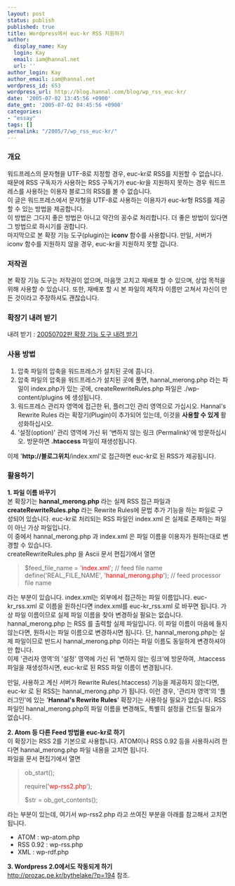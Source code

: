 ```yaml
---
layout: post
status: publish
published: true
title: Wordpress에서 euc-kr RSS 지원하기
author:
  display_name: Kay
  login: Kay
  email: iam@hannal.net
  url: ''
author_login: Kay
author_email: iam@hannal.net
wordpress_id: 653
wordpress_url: http://blog.hannal.com/blog/wp_rss_euc-kr/
date: '2005-07-02 13:45:56 +0900'
date_gmt: '2005-07-02 04:45:56 +0900'
categories:
- "essay"
tags: []
permalink: "/2005/7/wp_rss_euc-kr/"
---
```

<h3>개요</h3>
<p>워드프레스의 문자형을 UTF-8로 지정할 경우, euc-kr로 RSS를 지원할 수 없습니다. 때문에 RSS 구독자가 사용하는 RSS 구독기가 euc-kr을 지원하지 못하는 경우 워드프레스를 사용하는 이용자 블로그의 RSS를 볼 수 없습니다.<br />
이 글은 워드프레스에서 문자형을 UTF-8로 사용하는 이용자가 euc-kr형 RSS를 제공할 수 있는 방법을 제공합니다.<br />
이 방법은 그다지 좋은 방법은 아니고 약간의 꽁수로 처리합니다. 더 좋은 방법이 있다면 그 방법으로 하시기를 권합니다.<br />
마지막으로 본 확장 기능 도구(plugin)는 <strong>iconv</strong> 함수를 사용합니다. 만일, 서버가 iconv 함수를 지원하지 않을 경우, euc-kr을 지원하지 못할 겁니다.</p>
<h3>저작권</h3>
<p>본 확장 기능 도구는 저작권이 없으며, 마음껏 고치고 재배포 할 수 있으며, 상업 목적을 위해 사용할 수 있습니다. 또한, 재배포 할 시 본 파일의 제작자 이름만 고쳐서 자신이 만든 것이라고 주장하셔도 괜찮습니다.</p>
<h3>확장기 내려 받기</h3>
<p>내려 받기 : <a href="http://blog.hannal.com/wp-content/old_uploads/archive/wp_rss_euc-kr/wp_for_euc_kr_rss2_20050702.zip" alt="워드프레스용 euc-kr RSS 지원 확장 기능 파일 내려 받기">20050702판 확장 기능 도구 내려 받기</a></p>
<h3>사용 방법</h3>
<ol>
<li>압축 파일의 압축을 워드프레스가 설치된 곳에 풉니다.</li>
<li>압축 파일의 압축을 워드프레스가 설치된 곳에 풀면, hannal_merong.php 라는 파일이 index.php가 있는 곳에, createRewriteRules.php 파일은 ./wp-content/plugins 에 생성됩니다.</li>
<li>워드프레스 관리자 영역에 접근한 뒤, 플러그인 관리 영역으로 가십시오. Hannal's Rewrite Rules 라는 확장기(Plugin)이 추가되어 있는데, 이것을 <strong>사용할 수 있게</strong> 활성화하십시오.</li>
<li>'설정(option)' 관리 영역에 가신 뒤 '변하지 않는 링크 (Permalink)'에 방문하십시오. 방문하면 <strong>.htaccess</strong> 파일이 재생성됩니다.</li>
</ol>
<p>이제 '<strong>http://블로그위치</strong>/index.xml'로 접근하면 euc-kr로 된 RSS가 제공됩니다.</p>
<h3>활용하기</h3>
<p><strong>1. 파일 이름 바꾸기</strong><br />
본 확장기는 <strong>hannal_merong.php</strong> 라는 실제 RSS 접근 파일과 <strong>createRewriteRules.php</strong> 라는 Rewrite Rules에 문법 추가 기능을 하는 파일로 구성되어 있습니다. euc-kr로 처리되는 RSS 파일인 index.xml 은 실제로 존재하는 파일이 아닌 가상 파일입니다.<br />
이 중에서 hannal_merong.php 과 index.xml 은 파일 이름을 이용자가 원하는대로 변경할 수 있습니다.<br />
createRewriteRules.php 을 Ascii 문서 편집기에서 열면</p>
<blockquote><p>
$feed_file_name = '<font color="red">index.xml</font>'; // feed file name<br />
define('REAL_FILE_NAME', '<font color="red">hannal_merong.php</font>'); // feed processor file name
</p></blockquote>
<p>라는 부분이 있습니다. index.xml는 외부에서 접근하는 파일 이름입니다. euc-kr_rss.xml 로 이름을 원하신다면 index.xml를 euc-kr_rss.xml 로 바꾸면 됩니다. 가상 파일 이름이므로 실제 파일 이름을 찾아 변경하실 필요는 없습니다.<br />
hannal_merong.php 는 RSS 를 출력할 실제 파일입니다. 이 파일 이름이 마음에 들지 않는다면, 원하시는 파일 이름으로 변경하시면 됩니다. 단, hannal_merong.php는 실제 파일이므로 반드시 hannal_merong.php 이라는 파일 이름도 동일하게 변경하셔야만 합니다.<br />
이제 '관리자 영역'의 '설정' 영역에 가신 뒤 '변하지 않는 링크'에 방문하여, .htaccess 파일을 재생성하시면, euc-kr로 된 RSS 파일 이름이 변경됩니다.</p>
<p>만일, 사용하고 계신 서버가 Rewrite Rules(.htaccess) 기능을 제공하지 않는다면, euc-kr 로 된 RSS는 hannal_merong.php 가 됩니다. 이런 경우, '관리자 영역'의 '플러그인'에 있는 '<strong>Hannal's Rewrite Rules</strong>' 확장기는 사용하실 필요가 없습니다. RSS 파일인 hannal_merong.php의 파일 이름을 변경해도, 특별히 설정을 건드릴 필요가 없습니다.</p>
<p><strong>2. Atom 등 다른 Feed 방법을 euc-kr로 하기</strong><br />
이 확장기는 RSS 2를 기본으로 사용합니다. ATOM이나 RSS 0.92 등을 사용하시려 한다면 hannal_merong.php 파일 내용을 고치면 됩니다.<br />
파일을 문서 편집기에서 열면</p>
<blockquote><p>
ob_start();</p>
<p>require('<font color="red">wp-rss2.php</font>');</p>
<p>$str = ob_get_contents();
</p></blockquote>
<p>라는 부분이 있는데, 여기서 wp-rss2.php 라고 쓰여진 부분을 아래를 참고해서 고치면 됩니다.</p>
<ul>
<li>ATOM : wp-atom.php</li>
<li>RSS 0.92 : wp-rss.php</li>
<li>XML : wp-rdf.php</li>
</ul>
<p><strong>3. Wordpress 2.0에서도 작동되게 하기</strong><br />
<a href="http://prozac.pe.kr/bythelake/?p=194">http://prozac.pe.kr/bythelake/?p=194</a> 참조.</p>
